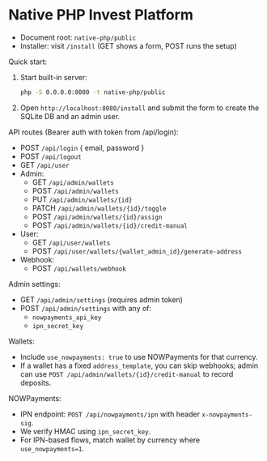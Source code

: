 # Native PHP Invest Platform

- Document root: `native-php/public`
- Installer: visit `/install` (GET shows a form, POST runs the setup)

Quick start:

1. Start built-in server:

   ```sh
   php -S 0.0.0.0:8080 -t native-php/public
   ```

2. Open `http://localhost:8080/install` and submit the form to create the SQLite DB and an admin user.

API routes (Bearer auth with token from /api/login):
- POST `/api/login` { email, password }
- POST `/api/logout`
- GET `/api/user`
- Admin:
  - GET `/api/admin/wallets`
  - POST `/api/admin/wallets`
  - PUT `/api/admin/wallets/{id}`
  - PATCH `/api/admin/wallets/{id}/toggle`
  - POST `/api/admin/wallets/{id}/assign`
  - POST `/api/admin/wallets/{id}/credit-manual`
- User:
  - GET `/api/user/wallets`
  - POST `/api/user/wallets/{wallet_admin_id}/generate-address`
- Webhook:
  - POST `/api/wallets/webhook`

Admin settings:
- GET `/api/admin/settings` (requires admin token)
- POST `/api/admin/settings` with any of:
  - `nowpayments_api_key`
  - `ipn_secret_key`

Wallets:
- Include `use_nowpayments: true` to use NOWPayments for that currency.
- If a wallet has a fixed `address_template`, you can skip webhooks; admin can use `POST /api/admin/wallets/{id}/credit-manual` to record deposits.

NOWPayments:
- IPN endpoint: `POST /api/nowpayments/ipn` with header `x-nowpayments-sig`.
- We verify HMAC using `ipn_secret_key`.
- For IPN-based flows, match wallet by currency where `use_nowpayments=1`.